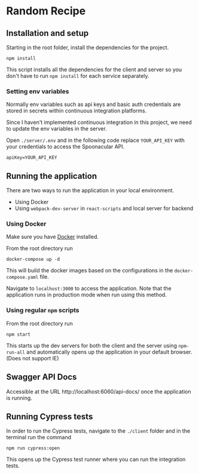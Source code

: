 # Random Recipe

## Installation and setup

Starting in the root folder, install the dependencies for the project.

```
npm install
```

This script installs all the dependencies for the client and server so you don't have to run `npm install` for each service separately.

### Setting env variables

Normally env variables such as api keys and basic auth credentials are stored in secrets within continuous integration platforms.

Since I haven't implemented continuous integration in this project, we need to update the env variables in the server.

Open `./server/.env` and in the following code replace `YOUR_API_KEY` with your credentials to access the Spoonacular API.

```
apiKey=YOUR_API_KEY
```

## Running the application

There are two ways to run the application in your local environment.

- Using Docker
- Using `webpack-dev-server` in `react-scripts` and local server for backend

### Using Docker

Make sure you have [Docker](https://www.docker.com/get-started) installed.

From the root directory run

```
docker-compose up -d
```

This will build the docker images based on the configurations in the `docker-compose.yaml` file.

Navigate to `localhost:3000` to access the application. Note that the application runs in production mode when run using this method.

### Using regular `npm` scripts

From the root directory run

```
npm start
```

This starts up the dev servers for both the client and the server using `npm-run-all` and automatically opens up the application in your default browser. (Does not support IE)

## Swagger API Docs

Accessible at the URL http://localhost:6060/api-docs/ once the application is running.

## Running Cypress tests

In order to run the Cypress tests, navigate to the `./client` folder and in the terminal run the command

```
npm run cypress:open
```

This opens up the Cypress test runner where you can run the integration tests.
